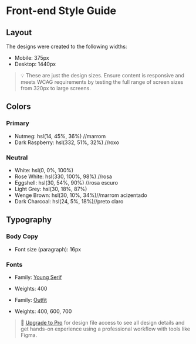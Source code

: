 # Front-end Style Guide

## Layout

The designs were created to the following widths:

- Mobile: 375px
- Desktop: 1440px

> 💡 These are just the design sizes. Ensure content is responsive and meets WCAG requirements by testing the full range of screen sizes from 320px to large screens.

## Colors

### Primary

- Nutmeg: hsl(14, 45%, 36%) //marrom
- Dark Raspberry: hsl(332, 51%, 32%) //roxo

### Neutral

- White: hsl(0, 0%, 100%)
- Rose White: hsl(330, 100%, 98%) //rosa
- Eggshell: hsl(30, 54%, 90%) //rosa escuro
- Light Grey: hsl(30, 18%, 87%)
- Wenge Brown: hsl(30, 10%, 34%)//marrom acizentado
- Dark Charcoal: hsl(24, 5%, 18%)//preto claro

## Typography

### Body Copy

- Font size (paragraph): 16px

### Fonts

- Family: [Young Serif](https://fonts.google.com/specimen/Young+Serif)
- Weights: 400

- Family: [Outfit](https://fonts.google.com/specimen/Outfit)
- Weights: 400, 600, 700

> 💎 [Upgrade to Pro](https://www.frontendmentor.io/pro?ref=style-guide) for design file access to see all design details and get hands-on experience using a professional workflow with tools like Figma.
